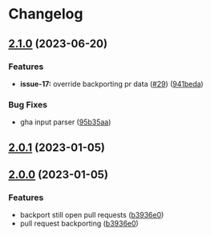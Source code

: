 # Changelog

## [2.1.0](https://github.com/lampajr/backporting/compare/v2.0.1...v2.1.0) (2023-06-20)


### Features

* **issue-17:** override backporting pr data ([#29](https://github.com/lampajr/backporting/issues/29)) ([941beda](https://github.com/lampajr/backporting/commit/941beda208e4a8c1577bd4d39299fbbfbf569c06))


### Bug Fixes

* gha input parser ([95b35aa](https://github.com/lampajr/backporting/commit/95b35aa4efb86e2bc4990d920feec1ec5c4eb8e4))

## [2.0.1](https://github.com/lampajr/backporting/compare/v2.0.0...v2.0.1) (2023-01-05)

## [2.0.0](https://github.com/lampajr/backporting/compare/v1.0.0...v2.0.0) (2023-01-05)


### Features

* backport still open pull requests ([b3936e0](https://github.com/lampajr/backporting/commit/b3936e019a19976281c5e2582904264e974b8b42))
* pull request backporting ([b3936e0](https://github.com/lampajr/backporting/commit/b3936e019a19976281c5e2582904264e974b8b42))